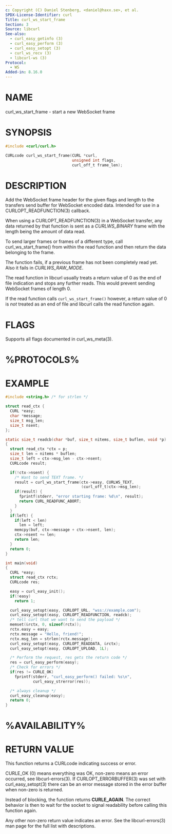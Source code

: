 ```yaml
---
c: Copyright (C) Daniel Stenberg, <daniel@haxx.se>, et al.
SPDX-License-Identifier: curl
Title: curl_ws_start_frame
Section: 3
Source: libcurl
See-also:
  - curl_easy_getinfo (3)
  - curl_easy_perform (3)
  - curl_easy_setopt (3)
  - curl_ws_recv (3)
  - libcurl-ws (3)
Protocol:
  - WS
Added-in: 8.16.0
---
```


# NAME

curl_ws_start_frame - start a new WebSocket frame

# SYNOPSIS

~~~c
#include <curl/curl.h>

CURLcode curl_ws_start_frame(CURL *curl,
                             unsigned int flags,
                             curl_off_t frame_len);
~~~

# DESCRIPTION

Add the WebSocket frame header for the given flags and length to
the transfers send buffer for WebSocket encoded data. Intended for
use in a CURLOPT_READFUNCTION(3) callback.

When using a CURLOPT_READFUNCTION(3) in a WebSocket transfer, any
data returned by that function is sent as a *CURLWS_BINARY* frame
with the length being the amount of data read.

To send larger frames or frames of a different type, call
curl_ws_start_frame() from within the read function and then return
the data belonging to the frame.

The function fails, if a previous frame has not been completely
read yet. Also it fails in *CURLWS_RAW_MODE*.

The read function in libcurl usually treats a return value of 0
as the end of file indication and stops any further reads. This
would prevent sending WebSocket frames of length 0.

If the read function calls `curl_ws_start_frame()` however, a return
value of 0 is *not* treated as an end of file and libcurl calls
the read function again.

# FLAGS

Supports all flags documented in curl_ws_meta(3).

# %PROTOCOLS%

# EXAMPLE

~~~c
#include <string.h> /* for strlen */

struct read_ctx {
  CURL *easy;
  char *message;
  size_t msg_len;
  size_t nsent;
};

static size_t readcb(char *buf, size_t nitems, size_t buflen, void *p)
{
  struct read_ctx *ctx = p;
  size_t len = nitems * buflen;
  size_t left = ctx->msg_len - ctx->nsent;
  CURLcode result;

  if(!ctx->nsent) {
    /* Want to send TEXT frame. */
    result = curl_ws_start_frame(ctx->easy, CURLWS_TEXT,
                                 (curl_off_t)ctx->msg_len);
    if(result) {
      fprintf(stderr, "error starting frame: %d\n", result);
      return CURL_READFUNC_ABORT;
    }
  }
  if(left) {
    if(left < len)
      len = left;
    memcpy(buf, ctx->message + ctx->nsent, len);
    ctx->nsent += len;
    return len;
  }
  return 0;
}

int main(void)
{
  CURL *easy;
  struct read_ctx rctx;
  CURLcode res;

  easy = curl_easy_init();
  if(!easy)
    return 1;

  curl_easy_setopt(easy, CURLOPT_URL, "wss://example.com");
  curl_easy_setopt(easy, CURLOPT_READFUNCTION, readcb);
  /* tell curl that we want to send the payload */
  memset(&rctx, 0, sizeof(rctx));
  rctx.easy = easy;
  rctx.message = "Hello, friend!";
  rctx.msg_len = strlen(rctx.message);
  curl_easy_setopt(easy, CURLOPT_READDATA, &rctx);
  curl_easy_setopt(easy, CURLOPT_UPLOAD, 1L);

  /* Perform the request, res gets the return code */
  res = curl_easy_perform(easy);
  /* Check for errors */
  if(res != CURLE_OK)
    fprintf(stderr, "curl_easy_perform() failed: %s\n",
            curl_easy_strerror(res));

  /* always cleanup */
  curl_easy_cleanup(easy);
  return 0;
}

~~~

# %AVAILABILITY%

# RETURN VALUE

This function returns a CURLcode indicating success or error.

CURLE_OK (0) means everything was OK, non-zero means an error occurred, see
libcurl-errors(3). If CURLOPT_ERRORBUFFER(3) was set with curl_easy_setopt(3)
there can be an error message stored in the error buffer when non-zero is
returned.

Instead of blocking, the function returns **CURLE_AGAIN**. The correct
behavior is then to wait for the socket to signal readability before calling
this function again.

Any other non-zero return value indicates an error. See the libcurl-errors(3)
man page for the full list with descriptions.
